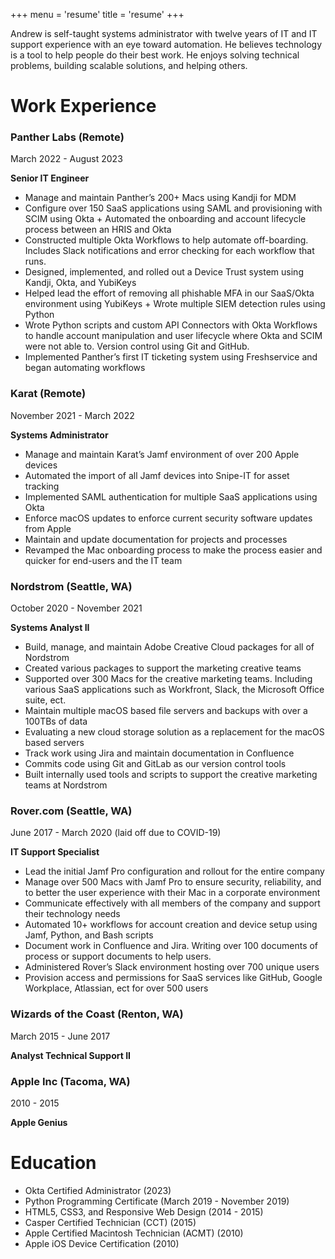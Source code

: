 +++
menu = 'resume'
title = 'resume'
+++

Andrew is self-taught systems administrator with twelve years of IT and IT support experience with an eye toward automation. He believes technology is a tool to help people do their best work. He enjoys solving technical problems, building scalable solutions, and helping others.

# Work Experience

### Panther Labs (Remote)

March 2022 - August 2023

**Senior IT Engineer**

- Manage and maintain Panther’s 200+ Macs using Kandji for MDM
- Configure over 150 SaaS applications using SAML and provisioning with SCIM using Okta + Automated the onboarding and account lifecycle process between an HRIS and Okta
- Constructed multiple Okta Workflows to help automate off-boarding. Includes Slack notifications and error checking for each workflow that runs.
- Designed, implemented, and rolled out a Device Trust system using Kandji, Okta, and YubiKeys
- Helped lead the effort of removing all phishable MFA in our SaaS/Okta environment using YubiKeys + Wrote multiple SIEM detection rules using Python
- Wrote Python scripts and custom API Connectors with Okta Workflows to handle account
manipulation and user lifecycle where Okta and SCIM were not able to. Version control using Git and
GitHub.
- Implemented Panther’s first IT ticketing system using Freshservice and began automating workflows

### Karat (Remote)

November 2021 - March 2022

**Systems Administrator**

- Manage and maintain Karat’s Jamf environment of over 200 Apple devices
- Automated the import of all Jamf devices into Snipe-IT for asset tracking
- Implemented SAML authentication for multiple SaaS applications using Okta
- Enforce macOS updates to enforce current security software updates from Apple
- Maintain and update documentation for projects and processes
- Revamped the Mac onboarding process to make the process easier and quicker for end-users and
the IT team

### Nordstrom (Seattle, WA)

October 2020 - November 2021

**Systems Analyst II**

- Build, manage, and maintain Adobe Creative Cloud packages for all of Nordstrom
- Created various packages to support the marketing creative teams
- Supported over 300 Macs for the creative marketing teams. Including various SaaS applications such
as Workfront, Slack, the Microsoft Office suite, ect.
- Maintain multiple macOS based file servers and backups with over a 100TBs of data
- Evaluating a new cloud storage solution as a replacement for the macOS based servers
- Track work using Jira and maintain documentation in Confluence
- Commits code using Git and GitLab as our version control tools
- Built internally used tools and scripts to support the creative marketing teams at Nordstrom

### Rover.com (Seattle, WA)

June 2017 - March 2020 (laid off due to COVID-19)

**IT Support Specialist**

- Lead the initial Jamf Pro configuration and rollout for the entire company
- Manage over 500 Macs with Jamf Pro to ensure security, reliability, and to better the user experience
with their Mac in a corporate environment
- Communicate effectively with all members of the company and support their technology needs
- Automated 10+ workflows for account creation and device setup using Jamf, Python, and Bash scripts
- Document work in Confluence and Jira. Writing over 100 documents of process or support
documents to help users.
- Administered Rover’s Slack environment hosting over 700 unique users
- Provision access and permissions for SaaS services like GitHub, Google Workplace, Atlassian, ect for
over 500 users

### Wizards of the Coast (Renton, WA)

March 2015 - June 2017

**Analyst Technical Support II**

### Apple Inc (Tacoma, WA)

2010 - 2015

**Apple Genius**

# Education

- Okta Certified Administrator (2023)
- Python Programming Certificate (March 2019 - November 2019)
- HTML5, CSS3, and Responsive Web Design (2014 - 2015)
- Casper Certified Technician (CCT) (2015)
- Apple Certified Macintosh Technician (ACMT) (2010)
- Apple iOS Device Certification (2010)